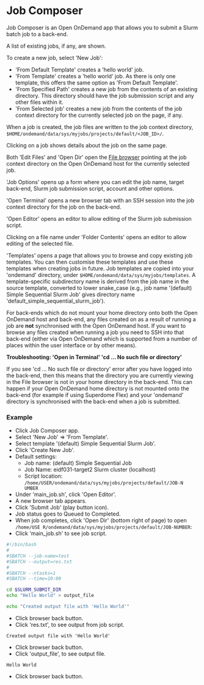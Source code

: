 # Job Composer

Job Composer is an Open OnDemand app that allows you to submit a Slurm batch job to a back-end.

A list of existing jobs, if any, are shown.

To create a new job, select 'New Job':

* 'From Default Template' creates a 'hello world' job.
* 'From Template' creates a 'hello world' job. As there is only one template, this offers the same option as 'From Default Template'.
* 'From Specified Path' creates a new job from the contents of an existing directory. This directory should have the job submission script and any other files within it.
* 'From Selected job' creates a new job from the contents of the job context directory for the currently selected job on the page, if any.

When a job is created, the job files are written to the job context directory, `$HOME/ondemand/data/sys/myjobs/projects/default/<JOB_ID>/`.

Clicking on a job shows details about the job on the same page.

Both 'Edit Files' and 'Open Dir' open the [File browser](../portal.md#file-browser) pointing at the job context directory on the Open OnDemand host for the currently selected job.

'Job Options' opens up a form where you can edit the job name, target back-end, Slurm job submission script, account and other options.

'Open Terminal' opens a new browser tab with an SSH session into the job context directory for the job on the back-end.

'Open Editor' opens an editor to allow editing of the Slurm job submission script.

Clicking on a file name under 'Folder Contents' opens an editor to allow editing of the selected file.

'Templates' opens a page that allows you to browse and copy existing job templates. You can then customise these templates and use these templates when creating jobs in future. Job templates are copied into your 'ondemand' directory, under `$HOME/ondemand/data/sys/myjobs/templates`. A template-specific subdirectory name is derived from the job name in the source template, converted to lower snake_case (e.g., job name '(default) Simple Sequential Slurm Job' gives directory name 'default_simple_sequential_slurm_job').

For back-ends which do not mount your home directory onto both the Open OnDemand host and back-end, any files created on as a result of running a job are **not** synchronised with the Open OnDemand host. If you want to browse any files created when running a job you need to SSH into that back-end (either via Open OnDemand which is supported from a number of places within the user interface or by other means).

**Troubleshooting: 'Open in Terminal' 'cd ... No such file or directory'**

If you see 'cd ... No such file or directory' error after you have logged into the back-end, then this means that the directory you are currently viewing in the File browser is not in your home directory in the back-end. This can happen if your Open OnDemand home directory is not mounted onto the back-end (for example if using Superdome Flex) and your 'ondemand' directory is synchronised with the back-end when a job is submitted.

### Example

* Click Job Composer app.
* Select 'New Job' => 'From Template'.
* Select template '(default) Simple Sequential Slurm Job'.
* Click 'Create New Job'.
* Default settings:
  - Job name: (default) Simple Sequential Job
  - Job Name: eidf031-target2 Slurm cluster (localhost)
  - Script location: `/home/USER/ondemand/data/sys/myjobs/projects/default/JOB-N
UMBER`
* Under 'main_job.sh', click 'Open Editor'.
* A new browser tab appears.
* Click 'Submit Job' (play button icon).
* Job status goes to Queued to Completed.
* When job completes, click 'Open Dir' (bottom right of page) to open `/home/USE
R/ondemand/data/sys/myjobs/projects/default/JOB-NUMBER`:
* Click 'main_job.sh' to see job script.
```bash
#!/bin/bash
#
#SBATCH --job-name=test
#SBATCH --output=res.txt
#
#SBATCH --ntasks=1
#SBATCH --time=10:00

cd $SLURM_SUBMIT_DIR
echo "Hello World" > output_file

echo "Created output file with 'Hello World'"
```
* Click browser back button.
* Click 'res.txt', to see output from job script.
```
Created output file with 'Hello World'
```
* Click browser back button.
* Click 'output_file', to see output file.
```
Hello World
```
* Click browser back button.
